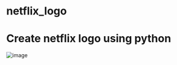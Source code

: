 # netflix_logo

# Create netflix logo using python



![image](https://user-images.githubusercontent.com/65525911/209891724-42bab815-d326-43b9-b4e9-75fe9504ef1b.png)
